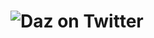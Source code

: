 # ![Daz on Twitter](https://user-images.githubusercontent.com/120535992/207497875-3106f2ba-69e1-400e-9c08-d5acea9c2586.png)
